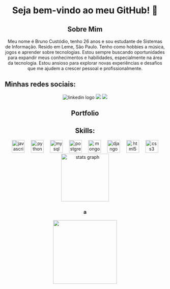 <h1 align="center">Seja bem-vindo ao meu GitHub! 🚀</h1>

###

<h2 align="center">Sobre Mim</h2>

<p align="center">Meu nome é Bruno Custódio, tenho 26 anos e sou estudante de Sistemas de Informação. Resido em Leme, São Paulo. Tenho como hobbies a música, jogos e aprender sobre tecnologias. Estou sempre buscando oportunidades para expandir meus conhecimentos e habilidades, especialmente na área da tecnologia. Estou ansioso para explorar novas experiências e desafios que me ajudem a crescer pessoal e profissionalmente.
</p>

###


<h2 align="left">Minhas redes sociais:</h2>

<div align="center">
  <img src=https://img.shields.io/badge/LinkedIn-0077B5?style=for-the-badge&logo=linkedin&logoColor=white
 alt="linkedin logo"  />
  <img src= "https://img.shields.io/badge/Instagram-E4405F?style=for-the-badge&logo=instagram&logoColor=white"/>
  <img src= "https://img.shields.io/badge/Gmail-D14836?style=for-the-badge&logo=gmail&logoColor=white" />
</div>

###

<h2 align="center">Portfolio</h2>

###

<h2 align="center">Skills:</h2>

<div align="center">
  <img src="https://cdn.jsdelivr.net/gh/devicons/devicon/icons/javascript/javascript-original.svg" height="40" alt="javascript logo"  />
  <img width="12" />
  <img src="https://cdn.jsdelivr.net/gh/devicons/devicon/icons/python/python-original.svg" height="40" alt="python logo"  />
  <img width="12" />
  <img src="https://cdn.jsdelivr.net/gh/devicons/devicon/icons/mysql/mysql-original.svg" height="40" alt="mysql logo"  />
  <img width="12" />
  <img src="https://cdn.jsdelivr.net/gh/devicons/devicon/icons/postgresql/postgresql-original.svg" height="40" alt="postgresql logo"  />
  <img width="12" />
  <img src="https://cdn.jsdelivr.net/gh/devicons/devicon/icons/mongodb/mongodb-original.svg" height="40" alt="mongodb logo"  />
  <img width="12" />
  <img src="https://cdn.jsdelivr.net/gh/devicons/devicon/icons/django/django-plain.svg" height="40" alt="django logo"  />
  <img width="12" />
  <img src="https://cdn.jsdelivr.net/gh/devicons/devicon/icons/html5/html5-original.svg" height="40" alt="html5 logo"  />
  <img width="12" />
  <img src="https://cdn.jsdelivr.net/gh/devicons/devicon/icons/css3/css3-original.svg" height="40" alt="css3 logo"  />
</div>
<div align="center">
  <img src="https://github-readme-stats.vercel.app/api?username=bru3012&hide_title=false&hide_rank=false&show_icons=true&include_all_commits=true&count_private=true&disable_animations=false&theme=dracula&locale=en&hide_border=false&order=1" height="150" alt="stats graph"  />

### a 

<div align="center">
  <img height="200" src=https://wallpapercave.com/wp/wp11383218.gif  />
</div>


